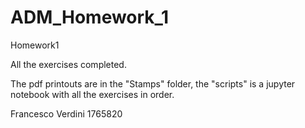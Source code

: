 # ADM_Homework_1
Homework1

All the exercises completed.

The pdf printouts are in the "Stamps" folder, the "scripts" is a jupyter notebook with all the exercises in order.

Francesco Verdini 1765820
